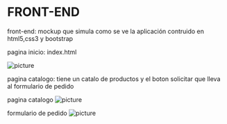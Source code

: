 # FRONT-END

front-end: mockup que simula como se ve la aplicación contruido en html5,css3 y bootstrap

pagina inicio: index.html

![picture](https://github.com/dact/DressFactoryWebApp/tree/develop/front-end/img/index.png)

pagina catalogo: tiene un catalo de productos y el boton solicitar que lleva al formulario de pedido

pagina catalogo
![picture](https://github.com/dact/DressFactoryWebApp/tree/develop/front-end/img/catalog.png)

formulario de pedido
![picture](https://github.com/dact/DressFactoryWebApp/tree/develop/front-end/img/form.png)